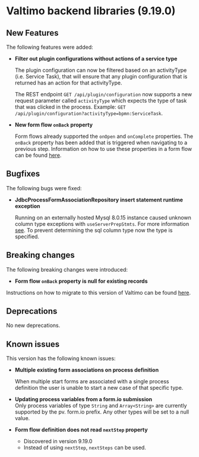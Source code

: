# Valtimo backend libraries (9.19.0)

## New Features

The following features were added:

*   **Filter out plugin configurations without actions of a service type**

    The plugin configuration can now be filtered based on an activityType (i.e. Service Task), that will ensure that any plugin configuration that is returned has an action for that activityType.

    The REST endpoint `GET /api/plugin/configuration` now supports a new request parameter called `activityType` which expects the type of task that was clicked in the process. Example: `GET /api/plugin/configuration?activityType=bpmn:ServiceTask`.
*   **New form flow `onBack` property**

    Form flows already supported the `onOpen` and `onComplete` properties. The `onBack` property has been added that is triggered when navigating to a previous step. Information on how to use these properties in a form flow can be found [here](../../../features/form-flow/create-form-flow-definition.md#expressions).

## Bugfixes

The following bugs were fixed:

*   **JdbcProcessFormAssociationRepository insert statement runtime exception**

    Running on an externally hosted Mysql 8.0.15 instance caused unknown column type exceptions with `useServerPrepStmts`. For more information [see](https://github.com/brettwooldridge/HikariCP/wiki/MySQL-Configuration). To prevent determining the sql column type now the type is specified.

## Breaking changes

The following breaking changes were introduced:

* **Form flow `onBack` property is null for existing records**

Instructions on how to migrate to this version of Valtimo can be found [here](migration.md).

## Deprecations

No new deprecations.

## Known issues

This version has the following known issues:

*   **Multiple existing form associations on process definition**

    When multiple start forms are associated with a single process definition the user is unable to start a new case of that specific type.
* **Updating process variables from a form.io submission**\
  Only process variables of type `String` and `Array<String>` are currently supported by the pv. form.io prefix. Any other types will be set to a null value.
* **Form flow definition does not read `nextStep` property**
  * Discovered in version 9.19.0
  * Instead of using `nextStep`, `nextSteps` can be used.
